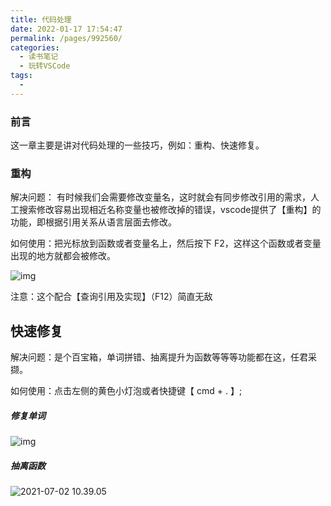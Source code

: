 ```yaml
---
title: 代码处理
date: 2022-01-17 17:54:47
permalink: /pages/992560/
categories:
  - 读书笔记
  - 玩转VSCode
tags:
  - 
---
```

### 前言

这一章主要是讲对代码处理的一些技巧，例如：重构、快速修复。

### 重构

解决问题： 有时候我们会需要修改变量名，这时就会有同步修改引用的需求，人工搜索修改容易出现相近名称变量也被修改掉的错误，vscode提供了【重构】的功能，即根据引用关系从语言层面去修改。

如何使用：把光标放到函数或者变量名上，然后按下 F2，这样这个函数或者变量出现的地方就都会被修改。

![img](https://tva1.sinaimg.cn/large/008i3skNly1gs2efvuzv3g30lj0bc74v.gif)

注意：这个配合【查询引用及实现】（F12）简直无敌

## 快速修复

解决问题：是个百宝箱，单词拼错、抽离提升为函数等等等功能都在这，任君采撷。

如何使用：点击左侧的黄色小灯泡或者快捷键【 cmd + . 】;

##### 修复单词

![img](https://tva1.sinaimg.cn/large/008i3skNly1gs2ekpbvk2g30lj0bcmxw.gif)

##### 抽离函数

![2021-07-02 10.39.05](https://tva1.sinaimg.cn/large/008i3skNly1gs2esaox4gg318x0u0nkd.gif)


